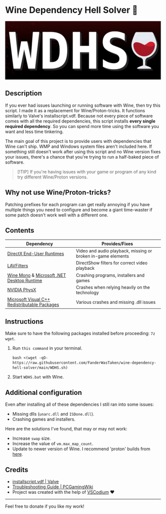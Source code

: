 # Wine Dependency Hell Solver 🍷

![logo](WDHS.png)

## Description

If you ever had issues launching or running software with Wine, then try this script. I made it as a replacement for Wine/Proton-tricks. It functions similarly to Valve's installscript.vdf. Because not every piece of software comes with all the required dependencies, this script installs **every single required dependency**. So you can spend more time using the software you want and less time tinkering.

The main goal of this project is to provide users with dependencies that Wine can't ship. WMP and Windows system files aren't included here. If something still doesn't work after using this script and no Wine version fixes your issues, there's a chance that you're trying to run a half-baked piece of software.

> \[!TIP]
> If you're having issues with your game or program of any kind try different Wine/Proton versions.

## Why not use Wine/Proton-tricks?

Patching prefixes for each program can get really annoying if you have multiple things you need to configure and become a giant time-waster if some patch doesn't work well with a different one.

## Contents

| Dependency                                                                                                                           | Provides/Fixes                                                |
| ------------------------------------------------------------------------------------------------------------------------------------ | ------------------------------------------------------------ |
| [DirectX End-User Runtimes](https://www.microsoft.com/en-us/download/details.aspx?id=8109)                                           | Video and audio playback, missing or broken in-game elements |
| [LAVFilters ](https://github.com/Nevcairiel/LAVFilters)                                                                                     | DirectShow filters for correct video playback                                        |
| [Wine Mono](https://gitlab.winehq.org/mono/wine-mono) & [Microsoft .NET Desktop Runtime](https://dotnet.microsoft.com/en-us/download/dotnet/8.0) | Crashing programs, installers and games                      |
| [NVIDIA PhysX](https://www.nvidia.com/en-us/drivers/physx/9_09_0428/physx_9-09-0428_whql/)                                           | Crashes when relying heavily on the technology               |
| [Microsoft Visual C++ Redistributable Packages](https://gist.github.com/ChuckMichael/7366c38f27e524add3c54f710678c98b)               | Various crashes and missing .dll issues                      |

## Instructions

Make sure to have the following packages installed before proceeding: `7z wget`.

1. Run `this command` in your terminal.

   ```
   bash <(wget -qO- https://raw.githubusercontent.com/FanderWasTaken/wine-dependency-hell-solver/main/WDHS.sh)
   ```

2. Start `WDHS.bat` with Wine.

## Additional configuration

Even after installing all of these dependencies I still ran into some issues:

* Missing dlls (`unarc.dll` and `ISDone.dll`).
* Crashing games and installers.

Here are the solutions I've found, that may or may not work:

* Increase <code>swap</code> size.
* Increase the value of <code>vm.max\_map\_count</code>.
* Update to newer version of Wine. I recommend 'proton' builds from [here](https://github.com/Kron4ek/Wine-Builds).

## Credits

* [installscript.vdf | Valve](https://partner.steamgames.com/doc/sdk/installscripts)
* [Troubleshooting Guide | PCGamingWiki](https://www.pcgamingwiki.com/wiki/Troubleshooting_guide)
* Project was created with the help of [VSCodium](https://vscodium.com/) ❤️

***

Feel free to donate if you like my work!
